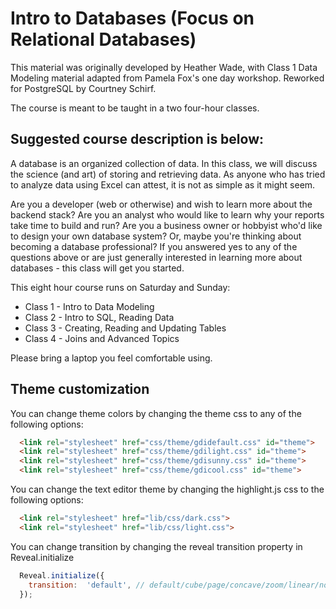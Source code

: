 Intro to Databases (Focus on Relational Databases)
=====================================================

This material was originally developed by Heather Wade, with Class 1 Data Modeling material adapted from Pamela Fox's one day workshop. Reworked for PostgreSQL by Courtney Schirf.

The course is meant to be taught in a two four-hour classes.

## Suggested course description is below:

A database is an organized collection of data. In this class, we will discuss the science (and art) of storing and retrieving data. As anyone who has tried to analyze data using Excel can attest, it is not as simple as it might seem.

Are you a developer (web or otherwise) and wish to learn more about the backend stack? Are you an analyst who would like to learn why your reports take time to build and run? Are you a business owner or hobbyist who'd like to design your own database system? Or, maybe you're thinking about becoming a database professional? If you answered yes to any of the questions above or are just generally interested in learning more about databases - this class will get you started.

This eight hour course runs on Saturday and Sunday:

* Class 1 - Intro to Data Modeling
* Class 2 - Intro to SQL, Reading Data
* Class 3 - Creating, Reading and Updating Tables
* Class 4 - Joins and Advanced Topics

Please bring a laptop you feel comfortable using.

## Theme customization

You can change theme colors by changing the theme css to any of the following options:
```html
  <link rel="stylesheet" href="css/theme/gdidefault.css" id="theme">
  <link rel="stylesheet" href="css/theme/gdilight.css" id="theme">
  <link rel="stylesheet" href="css/theme/gdisunny.css" id="theme">
  <link rel="stylesheet" href="css/theme/gdicool.css" id="theme">
```
You can change the text editor theme by changing the highlight.js css to the following options:
```html
  <link rel="stylesheet" href="lib/css/dark.css">
  <link rel="stylesheet" href="lib/css/light.css">
```
You can change transition by changing the reveal transition property in Reveal.initialize
```javascript
  Reveal.initialize({
    transition:  'default', // default/cube/page/concave/zoom/linear/none
  });
